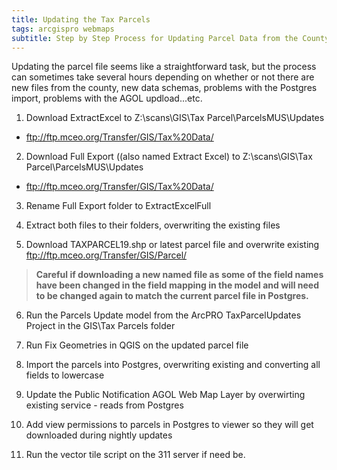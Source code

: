 ```yaml
---
title: Updating the Tax Parcels
tags: arcgispro webmaps
subtitle: Step by Step Process for Updating Parcel Data from the County GIS
---
```


Updating the parcel file seems like a straightforward task, but the process can sometimes take several hours depending on whether or not there are new files from the county, new data schemas, problems with the Postgres import, problems with the AGOL updload...etc.

1. Download ExtractExcel to Z:\scans\GIS\Tax Parcel\ParcelsMUS\Updates
 - ftp://ftp.mceo.org/Transfer/GIS/Tax%20Data/

2. Download Full Export ((also named Extract Excel) to Z:\scans\GIS\Tax Parcel\ParcelsMUS\Updates
 - ftp://ftp.mceo.org/Transfer/GIS/Tax%20Data/

3. Rename Full Export folder to ExtractExcelFull

4. Extract both files to their folders, overwriting the existing files

5. Download TAXPARCEL19.shp or latest parcel file and overwrite existing
ftp://ftp.mceo.org/Transfer/GIS/Parcel/

> **Careful if downloading a new named file as some of the field names have been changed in the field mapping in the model and will need to be changed again to match the current parcel file in Postgres.**

6. Run the Parcels Update model from the ArcPRO TaxParcelUpdates Project in the GIS\Tax Parcels folder

7. Run Fix Geometries in QGIS on the updated parcel file

8. Import the parcels into Postgres, overwriting existing and converting all fields to lowercase

9. Update the Public Notification AGOL Web Map Layer by overwirting existing service - reads from Postgres

10. Add view permissions to parcels in Postgres to viewer so they will get downloaded during nightly updates

11. Run the vector tile script on the 311 server if need be. 

